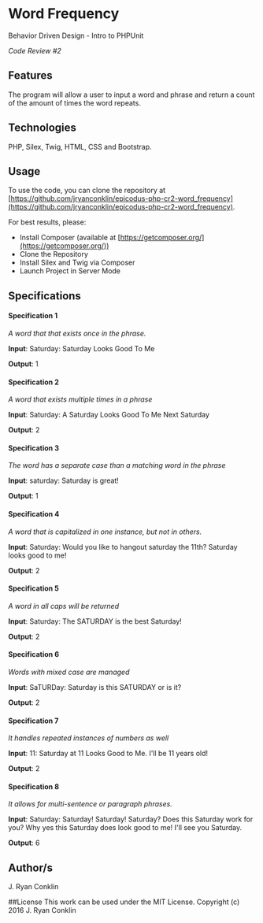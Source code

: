 # Word Frequency #
Behavior Driven Design - Intro to PHPUnit

*Code Review #2*

## Features ##
The program will allow a user to input a word and phrase and return a count of the amount of times the word repeats.

## Technologies ##

PHP, Silex, Twig, HTML, CSS and Bootstrap.

## Usage ##

To use the code, you can clone the repository at [https://github.com/jryanconklin/epicodus-php-cr2-word_frequency](https://github.com/jryanconklin/epicodus-php-cr2-word_frequency).

For best results, please:

- Install Composer (available at [https://getcomposer.org/](https://getcomposer.org/))
- Clone the Repository
- Install Silex and Twig via Composer
- Launch Project in Server Mode

## Specifications ##

#### Specification 1 ####
*A word that that exists once in the phrase.*

__Input__: Saturday: Saturday Looks Good To Me

__Output__: 1

#### Specification 2 ####
*A word that exists multiple times in a phrase*

__Input__: Saturday: A Saturday Looks Good To Me Next Saturday

__Output__: 2

#### Specification 3 ####
*The word has a separate case than a matching word in the phrase*

__Input__: saturday: Saturday is great!

__Output__: 1

#### Specification 4 ####
*A word that is capitalized in one instance, but not in others.*

__Input__: Saturday: Would you like to hangout saturday the 11th? Saturday looks good to me!

__Output__: 2

#### Specification 5 ####
*A word in all caps will be returned*

__Input__: Saturday: The SATURDAY is the best Saturday!

__Output__: 2


#### Specification 6 ####
*Words with mixed case are managed*

__Input__: SaTURDay: Saturday is this SATURDAY or is it?

__Output__: 2

#### Specification 7 ####
*It handles repeated instances of numbers as well*

__Input__: 11: Saturday at 11 Looks Good to Me. I'll be 11 years old!

__Output__: 2

#### Specification 8 ####
*It allows for multi-sentence or paragraph phrases.*

__Input__: Saturday: Saturday! Saturday! Saturday? Does this Saturday work for you? Why yes this Saturday does look good to me! I'll see you Saturday.

__Output__: 6


## Author/s
J. Ryan Conklin

##License
This work can be used under the MIT License.
Copyright (c) 2016 J. Ryan Conklin
